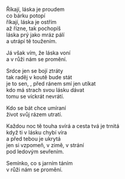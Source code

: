 Říkají, láska je proudem  
co bárku potopí  
říkají, láska je ostřím  
až řízne, tak pochopíš  
láska prý jako mráz pálí  
a utrápí tě toužením.  

Já však vím, že láska voní  
a v růži nám se promění.

Srdce jen se bojí ztráty  
tak raděj v koutě bude stát  
je to sen, , 
před ránem smí jen utíkat  
kdo má strach svou lásku dávat  
tomu se víckrát nevrátí.

Kdo se bát chce umíraní  
život svůj rázem utratí.

Každou noc tě touha svírá
a cesta tvá je trnitá  
když ti v lásku chybí víra  
a před tebou je ukrytá  
jen si vzpomeň, v zimě, v strání  
pod ledovým sevřením.

Semínko, co s jarním táním  
v růži nám se promění.


